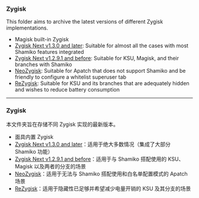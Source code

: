 ### Zygisk

This folder aims to archive the latest versions of different Zygisk implementations. 

- Magisk built-in Zygisk
- [Zygisk Next v1.3.0 and later](https://t.me/real5ec1cff): Suitable for almost all the cases with most Shamiko features integrated
- [Zygisk Next v1.2.9.1 and before](https://github.com/Dr-TSNG/ZygiskNext/tree/master): Suitable for KSU, Magisk, and their branches with Shamiko
- [NeoZygisk](https://github.com/JingMatrix/NeoZygisk/actions): Suitable for Apatch that does not support Shamiko and be friendly to configure a whitelist superuser tab
- [ReZygisk](https://github.com/PerformanC/ReZygisk/actions): Suitable for KSU and its branches that are adequately hidden and wishes to reduce battery consumption

---

### Zygisk

本文件夹旨在存储不同 Zygisk 实现的最新版本。

- 面具内置 Zygisk
- [Zygisk Next v1.3.0 and later](https://t.me/real5ec1cff)：适用于绝大多数情况（集成了大部分 Shamiko 功能）
- [Zygisk Next v1.2.9.1 and before](https://github.com/Dr-TSNG/ZygiskNext/tree/master)：适用于与 Shamiko 搭配使用的 KSU、Magisk 以及两者的分支的场景
- [NeoZygisk](https://github.com/JingMatrix/NeoZygisk/actions)：适用于无法与 Shamiko 搭配使用和白名单配置模式的 Apatch 场景
- [ReZygisk](https://github.com/PerformanC/ReZygisk/actions)：适用于隐藏性已足够并希望减少电量开销的 KSU 及其分支的场景
